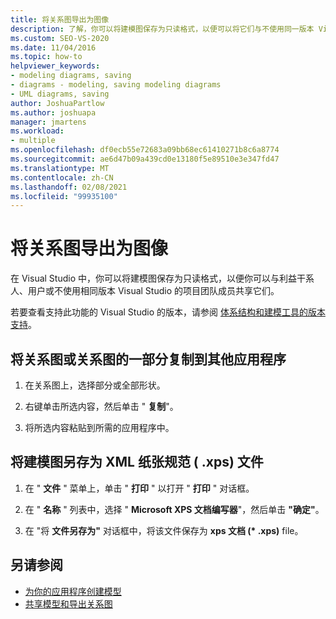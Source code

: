```yaml
---
title: 将关系图导出为图像
description: 了解，你可以将建模图保存为只读格式，以便可以将它们与不使用同一版本 Visual Studio 的用户共享。
ms.custom: SEO-VS-2020
ms.date: 11/04/2016
ms.topic: how-to
helpviewer_keywords:
- modeling diagrams, saving
- diagrams - modeling, saving modeling diagrams
- UML diagrams, saving
author: JoshuaPartlow
ms.author: joshuapa
manager: jmartens
ms.workload:
- multiple
ms.openlocfilehash: df0ecb55e72683a09bb68ec61410271b8c6a8774
ms.sourcegitcommit: ae6d47b09a439cd0e13180f5e89510e3e347fd47
ms.translationtype: MT
ms.contentlocale: zh-CN
ms.lasthandoff: 02/08/2021
ms.locfileid: "99935100"
---
```

# <a name="export-diagrams-as-images"></a>将关系图导出为图像

在 Visual Studio 中，你可以将建模图保存为只读格式，以便你可以与利益干系人、用户或不使用相同版本 Visual Studio 的项目团队成员共享它们。

若要查看支持此功能的 Visual Studio 的版本，请参阅 [体系结构和建模工具的版本支持](../modeling/what-s-new-for-design-in-visual-studio.md#VersionSupport)。

## <a name="copy-a-diagram-or-part-of-a-diagram-to-another-application"></a>将关系图或关系图的一部分复制到其他应用程序

1. 在关系图上，选择部分或全部形状。

2. 右键单击所选内容，然后单击 " **复制**"。

3. 将所选内容粘贴到所需的应用程序中。

## <a name="save-a-modeling-diagram-as-an-xml-paper-specification-xps-file"></a>将建模图另存为 XML 纸张规范 ( .xps) 文件

1. 在 " **文件** " 菜单上，单击 " **打印** " 以打开 " **打印** " 对话框。

2. 在 " **名称** " 列表中，选择 " **Microsoft XPS 文档编写器**"，然后单击 **"确定"**。

3. 在 "将 **文件另存为"** 对话框中，将该文件保存为 **xps 文档 (\* .xps)** file。

## <a name="see-also"></a>另请参阅

- [为你的应用程序创建模型](../modeling/create-models-for-your-app.md)
- [共享模型和导出关系图](../modeling/share-models-and-exporting-diagrams.md)
